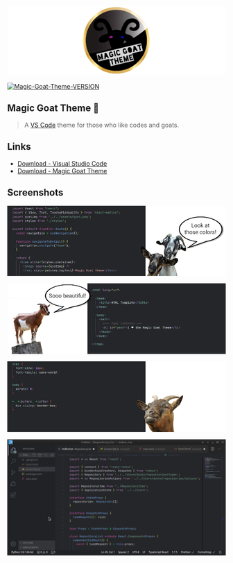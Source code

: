 ![Magic Goat Theme - LOGO](images/magic-goat-theme-logo-GIF.gif)

[![Magic-Goat-Theme-VERSION](https://img.shields.io/badge/Version-1.4.0-blueviolet)](CHANGELOG.md)

## Magic Goat Theme 🐐

> A [VS Code](https://code.visualstudio.com/) theme for those who like codes and goats.

## Links

- [Download - Visual Studio Code](https://code.visualstudio.com/)
- [Download - Magic Goat Theme](https://marketplace.visualstudio.com/items?itemName=BON4S.magic-goat-theme)

## Screenshots

![Magic Goat Theme - SCREENSHOT 01](images/magic-goat-theme-screenshot-1.png)

![Magic Goat Theme - SCREENSHOT 02](images/magic-goat-theme-screenshot-2.png)

![Magic Goat Theme - SCREENSHOT 03](images/magic-goat-theme-screenshot-3.png)

![Magic Goat Theme - SCREENSHOT 05](images/magic-goat-theme-screenshot-5.gif)
